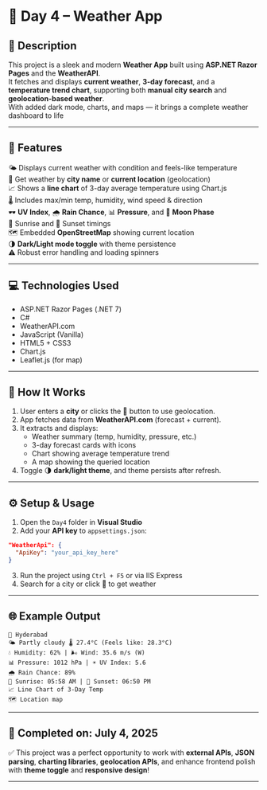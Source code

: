 
# 📅 Day 4 – Weather App

## 📝 Description  
This project is a sleek and modern **Weather App** built using **ASP.NET Razor Pages** and the **WeatherAPI**.  
It fetches and displays **current weather**, **3-day forecast**, and a **temperature trend chart**, supporting both **manual city search** and **geolocation-based weather**.  
With added dark mode, charts, and maps — it brings a complete weather dashboard to life

---

## 🚀 Features

🌤️ Displays current weather with condition and feels-like temperature  
📍 Get weather by **city name** or **current location** (geolocation)  
📈 Shows a **line chart** of 3-day average temperature using Chart.js  
🌡️ Includes max/min temp, humidity, wind speed & direction  
🕶️ **UV Index**, 🌧️ **Rain Chance**, 📊 **Pressure**, and 🌙 **Moon Phase**  
🌅 Sunrise and 🌇 Sunset timings  
🗺️ Embedded **OpenStreetMap** showing current location  
🌗 **Dark/Light mode toggle** with theme persistence  
⚠️ Robust error handling and loading spinners  

---

## 💻 Technologies Used

- ASP.NET Razor Pages (.NET 7)  
- C#  
- WeatherAPI.com  
- JavaScript (Vanilla)  
- HTML5 + CSS3  
- Chart.js  
- Leaflet.js (for map)

---

## 📂 How It Works

1. User enters a **city** or clicks the 📍 button to use geolocation.  
2. App fetches data from **WeatherAPI.com** (forecast + current).  
3. It extracts and displays:
   - Weather summary (temp, humidity, pressure, etc.)
   - 3-day forecast cards with icons
   - Chart showing average temperature trend
   - A map showing the queried location  
4. Toggle 🌗 **dark/light theme**, and theme persists after refresh.

---

## ⚙️ Setup & Usage

1. Open the `Day4` folder in **Visual Studio**  
2. Add your **API key** to `appsettings.json`:

```json
"WeatherApi": {
  "ApiKey": "your_api_key_here"
}
````

3. Run the project using `Ctrl + F5` or via IIS Express
4. Search for a city or click 📍 to get weather

---

## 🌐 Example Output

```
📍 Hyderabad
🌤️ Partly cloudy 🌡️ 27.4°C (Feels like: 28.3°C)
💧 Humidity: 62% | 🌬️ Wind: 35.6 m/s (W)
📊 Pressure: 1012 hPa | ☀️ UV Index: 5.6
🌧️ Rain Chance: 89%
🌅 Sunrise: 05:58 AM | 🌇 Sunset: 06:50 PM
📈 Line Chart of 3-Day Temp
🗺️ Location map
```

---

## 📌 Completed on: July 4, 2025

✅ This project was a perfect opportunity to work with **external APIs**, **JSON parsing**, **charting libraries**, **geolocation APIs**, and enhance frontend polish with **theme toggle** and **responsive design**!

---
